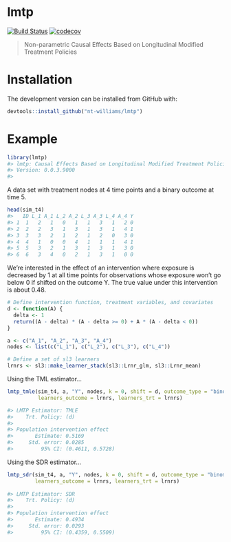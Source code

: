 
<!-- README.md is generated from README.Rmd. Please edit that file -->

# lmtp

<!-- badges: start -->

[![Build
Status](https://travis-ci.com/nt-williams/lmtp.svg?token=DA4a53nWMx6q9LisKdRD&branch=master)](https://travis-ci.com/nt-williams/lmtp)
[![codecov](https://codecov.io/gh/nt-williams/lmtp/branch/master/graph/badge.svg?token=TFQNTischL)](https://codecov.io/gh/nt-williams/lmtp)
<!-- badges: end -->

> Non-parametric Causal Effects Based on Longitudinal Modified Treatment
> Policies

# Installation

The development version can be installed from GitHub with:

``` r
devtools::install_github("nt-williams/lmtp")
```

# Example

``` r
library(lmtp)
#> lmtp: Causal Effects Based on Longitudinal Modified Treatment Policies
#> Version: 0.0.3.9000
#> 
```

A data set with treatment nodes at 4 time points and a binary outcome at
time 5.

``` r
head(sim_t4)
#>   ID L_1 A_1 L_2 A_2 L_3 A_3 L_4 A_4 Y
#> 1  1   2   1   0   1   1   3   1   2 0
#> 2  2   2   3   1   3   1   3   1   4 1
#> 3  3   3   2   1   2   1   2   0   3 0
#> 4  4   1   0   0   4   1   1   1   4 1
#> 5  5   3   2   1   3   1   3   1   3 0
#> 6  6   3   4   0   2   1   3   1   0 0
```

We’re interested in the effect of an intervention where exposure is
decreased by 1 at all time points for observations whose exposure won’t
go below 0 if shifted on the outcome Y. The true value under this
intervention is about 0.48.

``` r
# Define intervention function, treatment variables, and covariates
d <- function(A) {
  delta <- 1
  return((A - delta) * (A - delta >= 0) + A * (A - delta < 0))
}

a <- c("A_1", "A_2", "A_3", "A_4")
nodes <- list(c("L_1"), c("L_2"), c("L_3"), c("L_4"))

# Define a set of sl3 learners
lrnrs <- sl3::make_learner_stack(sl3::Lrnr_glm, sl3::Lrnr_mean)
```

Using the TML estimator…

``` r
lmtp_tmle(sim_t4, a, "Y", nodes, k = 0, shift = d, outcome_type = "binomial",
          learners_outcome = lrnrs, learners_trt = lrnrs)

#> LMTP Estimator: TMLE
#>    Trt. Policy: (d)
#> 
#> Population intervention effect
#>       Estimate: 0.5169
#>     Std. error: 0.0285
#>         95% CI: (0.4611, 0.5728)
```

Using the SDR estimator…

``` r
lmtp_sdr(sim_t4, a, "Y", nodes, k = 0, shift = d, outcome_type = "binomial",
         learners_outcome = lrnrs, learners_trt = lrnrs)
         
#> LMTP Estimator: SDR
#>    Trt. Policy: (d)
#> 
#> Population intervention effect
#>       Estimate: 0.4934
#>     Std. error: 0.0293
#>         95% CI: (0.4359, 0.5509)
```
